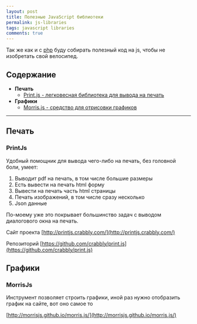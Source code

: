 ```yaml
--- 
layout: post 
title: Полезные JavaScript библиотеки 
permalink: js-libraries
tags: javascript libraries
comments: true
--- 
```


Так же как и с [php](http://lexusalex.ru/php-libraries) буду собирать полезный код на js, чтобы не изобретать свой велосипед.


## Содержание
- **Печать**
    - [Print.js - легковесная библиотека для вывода на печать](#printjs) 
- **Графики**
    - [Morris.js - средство для отрисовки графиков](#morrisjs) 


---- 
   
## Печать


### PrintJs

Удобный помощник для вывода чего-либо на печать, без головной боли, умеет: 

1. Выводит pdf на печать, в том числе большие размеры
1. Есть вывести на печать html форму
1. Вывести на печать часть html страницы
1. Печать изображений, в том числе сразу несколько
1. Json данные

По-моему уже это покрывает большинство задач с выводом диалогового окна на печать.

Сайт проекта
[http://printjs.crabbly.com/](http://printjs.crabbly.com/)

Репозиторий
[https://github.com/crabbly/print.js](https://github.com/crabbly/print.js)

## Графики

### MorrisJs

Инструмент позволяет строить графики, иной раз нужно отобразить график на сайте, вот оно самое то

[http://morrisjs.github.io/morris.js/](http://morrisjs.github.io/morris.js/)



